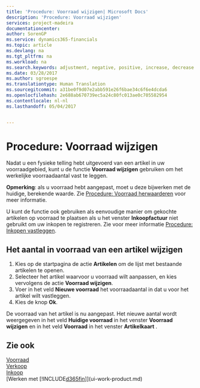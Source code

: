 ```yaml
---
title: 'Procedure: Voorraad wijzigen| Microsoft Docs'
description: 'Procedure: Voorraad wijzigen'
services: project-madeira
documentationcenter: 
author: SorenGP
ms.service: dynamics365-financials
ms.topic: article
ms.devlang: na
ms.tgt_pltfrm: na
ms.workload: na
ms.search.keywords: adjustment, negative, positive, increase, decrease
ms.date: 03/28/2017
ms.author: sgroespe
ms.translationtype: Human Translation
ms.sourcegitcommit: a31be0f9d07e2abb591e26f6bae34c6f6e4dcda6
ms.openlocfilehash: 2e688ab670739ec5a24c80fc013ae0c705582954
ms.contentlocale: nl-nl
ms.lasthandoff: 05/04/2017


---
```

# <a name="how-to-adjust-inventory"></a>Procedure: Voorraad wijzigen
Nadat u een fysieke telling hebt uitgevoerd van een artikel in uw voorraadgebied, kunt u de functie **Voorraad wijzigen** gebruiken om het werkelijke voorraadaantal vast te leggen.

**Opmerking**: als u voorraad hebt aangepast, moet u deze bijwerken met de huidige, berekende waarde. Zie [Procedure: Voorraad herwaarderen](inventory-how-revalue-inventory.md) voor meer informatie.

U kunt de functie ook gebruiken als eenvoudige manier om gekochte artikelen op voorraad te plaatsen als u het venster **Inkoopfactuur** niet gebruikt om uw inkopen te registreren. Zie voor meer informatie [Procedure: Inkopen vastleggen](purchasing-how-record-purchases.md).

## <a name="to-adjust-an-items-quantity-on-inventory"></a>Het aantal in voorraad van een artikel wijzigen
1. Kies op de startpagina de actie **Artikelen** om de lijst met bestaande artikelen te openen.
2. Selecteer het artikel waarvoor u voorraad wilt aanpassen, en kies vervolgens de actie **Voorraad wijzigen**.
3. Voer in het veld **Nieuwe voorraad** het voorraadaantal in dat u voor het artikel wilt vastleggen.
4. Kies de knop **Ok**.

De voorraad van het artikel is nu aangepast. Het nieuwe aantal wordt weergegeven in het veld **Huidige voorraad** in het venster **Voorraad wijzigen** en in het veld **Voorraad** in het venster **Artikelkaart** .

## <a name="see-also"></a>Zie ook
[Voorraad](inventory-manage-inventory.md)  
[Verkoop](sales-manage-sales.md)  
[Inkoop](purchasing-manage-purchasing.md)  
[Werken met [!INCLUDE[d365fin](includes/d365fin_md.md)]](ui-work-product.md)


